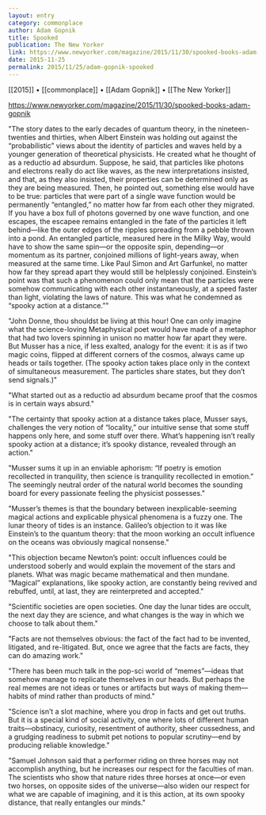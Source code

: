 ```yaml
---
layout: entry
category: commonplace
author: Adam Gopnik
title: Spooked
publication: The New Yorker
link: https://www.newyorker.com/magazine/2015/11/30/spooked-books-adam-gopnik
date: 2015-11-25
permalink: 2015/11/25/adam-gopnik-spooked
---
```


[[2015]] • [[commonplace]] • [[Adam Gopnik]] • [[The New Yorker]]

https://www.newyorker.com/magazine/2015/11/30/spooked-books-adam-gopnik

"The story dates to the early decades of quantum theory, in the nineteen-twenties and thirties, when Albert Einstein was holding out against the “probabilistic” views about the identity of particles and waves held by a younger generation of theoretical physicists. He created what he thought of as a reductio ad absurdum. Suppose, he said, that particles like photons and electrons really do act like waves, as the new interpretations insisted, and that, as they also insisted, their properties can be determined only as they are being measured. Then, he pointed out, something else would have to be true: particles that were part of a single wave function would be permanently “entangled,” no matter how far from each other they migrated. If you have a box full of photons governed by one wave function, and one escapes, the escapee remains entangled in the fate of the particles it left behind—like the outer edges of the ripples spreading from a pebble thrown into a pond. An entangled particle, measured here in the Milky Way, would have to show the same spin—or the opposite spin, depending—or momentum as its partner, conjoined millions of light-years away, when measured at the same time. Like Paul Simon and Art Garfunkel, no matter how far they spread apart they would still be helplessly conjoined. Einstein’s point was that such a phenomenon could only mean that the particles were somehow communicating with each other instantaneously, at a speed faster than light, violating the laws of nature. This was what he condemned as “spooky action at a distance.”"

"John Donne, thou shouldst be living at this hour! One can only imagine what the science-loving Metaphysical poet would have made of a metaphor that had two lovers spinning in unison no matter how far apart they were. But Musser has a nice, if less exalted, analogy for the event: it is as if two magic coins, flipped at different corners of the cosmos, always came up heads or tails together. (The spooky action takes place only in the context of simultaneous measurement. The particles share states, but they don’t send signals.)"

"What started out as a reductio ad absurdum became proof that the cosmos is in certain ways absurd."

"The certainty that spooky action at a distance takes place, Musser says, challenges the very notion of “locality,” our intuitive sense that some stuff happens only here, and some stuff over there. What’s happening isn’t really spooky action at a distance; it’s spooky distance, revealed through an action."

"Musser sums it up in an enviable aphorism: “If poetry is emotion recollected in tranquility, then science is tranquility recollected in emotion.” The seemingly neutral order of the natural world becomes the sounding board for every passionate feeling the physicist possesses."

"Musser’s themes is that the boundary between inexplicable-seeming magical actions and explicable physical phenomena is a fuzzy one. The lunar theory of tides is an instance. Galileo’s objection to it was like Einstein’s to the quantum theory: that the moon working an occult influence on the oceans was obviously magical nonsense."

"This objection became Newton’s point: occult influences could be understood soberly and would explain the movement of the stars and planets. What was magic became mathematical and then mundane. “Magical” explanations, like spooky action, are constantly being revived and rebuffed, until, at last, they are reinterpreted and accepted."

"Scientific societies are open societies. One day the lunar tides are occult, the next day they are science, and what changes is the way in which we choose to talk about them."

"Facts are not themselves obvious: the fact of the fact had to be invented, litigated, and re-litigated. But, once we agree that the facts are facts, they can do amazing work."

"There has been much talk in the pop-sci world of “memes”—ideas that somehow manage to replicate themselves in our heads. But perhaps the real memes are not ideas or tunes or artifacts but ways of making them—habits of mind rather than products of mind."

"Science isn’t a slot machine, where you drop in facts and get out truths. But it is a special kind of social activity, one where lots of different human traits—obstinacy, curiosity, resentment of authority, sheer cussedness, and a grudging readiness to submit pet notions to popular scrutiny—end by producing reliable knowledge."

"Samuel Johnson said that a performer riding on three horses may not accomplish anything, but he increases our respect for the faculties of man. The scientists who show that nature rides three horses at once—or even two horses, on opposite sides of the universe—also widen our respect for what we are capable of imagining, and it is this action, at its own spooky distance, that really entangles our minds."
